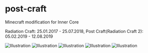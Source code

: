 # post-craft

Minecraft modification for Inner Core

Radiation Craft: 25.01.2017 - 25.07.2018, 
Post Craft(Radiation Craft 2): 05.02.2019 - 12.08.2019

![Illustration](https://github.com/yorrdt/post-craft/blob/master/illustrations/GefCNnqBVTk.jpg)
![Illustration](https://github.com/yorrdt/post-craft/blob/master/illustrations/279-cI9-WJRmz2w.jpg)
![Illustration](https://github.com/yorrdt/post-craft/blob/master/illustrations/4pvd_Rofxqg.jpg)
![Illustration](https://github.com/yorrdt/post-craft/blob/master/illustrations/226-qGZUNKE19jk.jpg)
![Illustration](https://github.com/yorrdt/post-craft/blob/master/illustrations/mpBtG_vvhpo.jpg)
